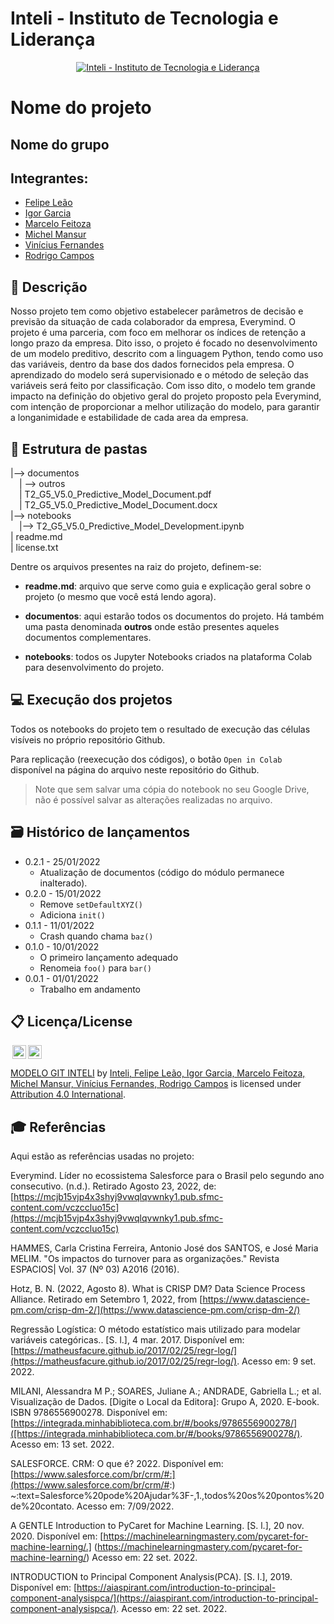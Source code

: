 # Inteli - Instituto de Tecnologia e Liderança 

<p align="center">
<a href= "https://www.inteli.edu.br/"><img src="https://www.inteli.edu.br/wp-content/uploads/2021/08/20172028/marca_1-2.png" alt="Inteli - Instituto de Tecnologia e Liderança" border="0"></a>
</p>

# Nome do projeto

## Nome do grupo

## Integrantes: 
- <a href="https://www.linkedin.com/in/felipe-le%C3%A3o-9a8a601a6/">Felipe Leão</a> 
- <a href="https://www.linkedin.com/in/igor-garcia-126a1823b/">Igor Garcia</a>
- <a href="https://www.linkedin.com/in/marcelofeitoza7/">Marcelo Feitoza</a>
- <a href="https://www.linkedin.com/in/michel-mansur-26006a219/">Michel Mansur</a> 
- <a href="https://www.linkedin.com/in/vinicius-oliveira-fernandes-627b68168/">Vinícius Fernandes</a>
- <a href="https://www.linkedin.com/in/rodrigo-campos-8b70191ab/">Rodrigo Campos</a> 

## 📝 Descrição

Nosso projeto tem como objetivo estabelecer parâmetros de decisão e previsão da situação de cada colaborador da empresa, Everymind. O projeto é uma parceria, com foco em melhorar os índices de retenção a longo prazo da empresa. Dito isso, o projeto é focado no desenvolvimento de um modelo preditivo, descrito com a linguagem Python, tendo como uso das variáveis, dentro da base dos dados fornecidos pela empresa. O aprendizado do modelo será supervisionado e o método de seleção das variáveis será feito por classificação. Com isso dito, o modelo tem grande impacto na definição do objetivo geral do projeto proposto pela Everymind, com intenção de proporcionar a melhor utilização do modelo, para garantir a longanimidade e estabilidade de cada area da empresa.

## 📁 Estrutura de pastas

|--> documentos<br>
  &emsp;| --> outros <br>
  &emsp;| T2_G5_V5.0_Predictive_Model_Document.pdf<br>
  &emsp;| T2_G5_V5.0_Predictive_Model_Document.docx<br>
|--> notebooks<br>
  &emsp;|--> T2_G5_V5.0_Predictive_Model_Development.ipynb<br>
| readme.md<br>
| license.txt

Dentre os arquivos presentes na raiz do projeto, definem-se:

- <b>readme.md</b>: arquivo que serve como guia e explicação geral sobre o projeto (o mesmo que você está lendo agora).

- <b>documentos</b>: aqui estarão todos os documentos do projeto. Há também uma pasta denominada <b>outros</b> onde estão presentes aqueles documentos complementares.

- <b>notebooks</b>: todos os Jupyter Notebooks criados na plataforma Colab para desenvolvimento do projeto.

## 💻 Execução dos projetos

Todos os notebooks do projeto tem o resultado de execução das células visíveis no próprio repositório Github.

Para replicação (reexecução dos códigos), o botão `Open in Colab` disponível na página do arquivo neste repositório do Github.
> Note que sem salvar uma cópia do notebook no seu Google Drive, não é possível salvar as alterações realizadas no arquivo.
## 🗃 Histórico de lançamentos

* 0.2.1 - 25/01/2022
    * Atualização de documentos (código do módulo permanece inalterado).
* 0.2.0 - 15/01/2022
    * Remove `setDefaultXYZ()`
    * Adiciona `init()`
* 0.1.1 - 11/01/2022
    * Crash quando chama `baz()`
* 0.1.0 - 10/01/2022
    * O primeiro lançamento adequado
    * Renomeia `foo()` para `bar()`
* 0.0.1 - 01/01/2022
    * Trabalho em andamento

## 📋 Licença/License

<img style="height:22px!important;margin-left:3px;vertical-align:text-bottom;" src="https://mirrors.creativecommons.org/presskit/icons/cc.svg?ref=chooser-v1"><img style="height:22px!important;margin-left:3px;vertical-align:text-bottom;" src="https://mirrors.creativecommons.org/presskit/icons/by.svg?ref=chooser-v1"><p xmlns:cc="http://creativecommons.org/ns#" xmlns:dct="http://purl.org/dc/terms/"><a property="dct:title" rel="cc:attributionURL" href="https://github.com/Spidus/Teste_Final_1">MODELO GIT INTELI</a> by <a rel="cc:attributionURL dct:creator" property="cc:attributionName" href="https://www.yggbrasil.com.br/vr">Inteli, Felipe Leão, Igor Garcia, Marcelo Feitoza, Michel Mansur, Vinícius Fernandes, Rodrigo Campos</a> is licensed under <a href="http://creativecommons.org/licenses/by/4.0/?ref=chooser-v1" target="_blank" rel="license noopener noreferrer" style="display:inline-block;">Attribution 4.0 International</a>.</p>

## 🎓 Referências

Aqui estão as referências usadas no projeto:

Everymind. Líder no ecossistema Salesforce para o Brasil pelo segundo ano consecutivo. (n.d.). Retirado Agosto 23, 2022, de: [https://mcjb15vjp4x3shyj9vwqlqvwnky1.pub.sfmc-content.com/vczccluo15c](https://mcjb15vjp4x3shyj9vwqlqvwnky1.pub.sfmc-content.com/vczccluo15c)

HAMMES, Carla Cristina Ferreira, Antonio José dos SANTOS, e José Maria MELIM. "Os impactos do turnover para as organizações." Revista ESPACIOS| Vol. 37 (Nº 03) A2016 (2016).

Hotz, B. N. (2022, Agosto 8). What is CRISP DM? Data Science Process Alliance. Retirado em Setembro 1, 2022, from [https://www.datascience-pm.com/crisp-dm-2/](https://www.datascience-pm.com/crisp-dm-2/)

 Regressão Logística: O método estatístico mais utilizado para modelar variáveis categóricas.. [S. l.], 4 mar. 2017. Disponível em: [https://matheusfacure.github.io/2017/02/25/regr-log/](https://matheusfacure.github.io/2017/02/25/regr-log/). Acesso em: 9 set. 2022.

MILANI, Alessandra M P.; SOARES, Juliane A.; ANDRADE, Gabriella L.; et al. Visualização de Dados. [Digite o Local da Editora]: Grupo A, 2020. E-book. ISBN 9786556900278. Disponível em: [https://integrada.minhabiblioteca.com.br/#/books/9786556900278/]([https://integrada.minhabiblioteca.com.br/#/books/9786556900278/). Acesso em: 13 set. 2022.

SALESFORCE. CRM: O que é? 2022. Disponível em: [https://www.salesforce.com/br/crm/#:](https://www.salesforce.com/br/crm/#:)
~:text=Salesforce%20pode%20Ajudar%3F-,1.,todos%20os%20pontos%20de%20contato.
Acesso em: 7/09/2022.

A GENTLE Introduction to PyCaret for Machine Learning. [S. l.], 20 nov. 2020. Disponível em: [https://machinelearningmastery.com/pycaret-for-machine-learning/.] (https://machinelearningmastery.com/pycaret-for-machine-learning/) Acesso em: 22 set. 2022.

INTRODUCTION to Principal Component Analysis(PCA). [S. l.], 2019. Disponível em: [https://aiaspirant.com/introduction-to-principal-component-analysispca/](https://aiaspirant.com/introduction-to-principal-component-analysispca/). Acesso em: 22 set. 2022. 

